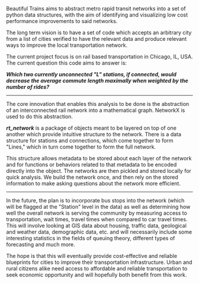 Beautiful Trains aims to abstract metro rapid transit networks into a set of python data structures, with the aim of identifying and visualizing low cost performance improvements to said networks.

The long term vision is to have a set of code which accepts an arbitrary city from a list of cities verified to have the relevant data and produce relevant ways to improve the local transportation network.

The current project focus is on rail based transportation in Chicago, IL, USA. The current question this code aims to answer is:

***Which two currently unconnected "L" stations, if connected, would decrease the average commute length maximally when weighted by the number of rides?***
****
The core innovation that enables this analysis to be done is the abstraction of an interconnected rail network into a mathematical graph. 
NetworkX is used to do this abstraction.

***rt_network*** is a package of objects meant to be layered on top of one another which provide intuitive structure to the network. 
There is a data structure for stations and connections, which come together to form "Lines," which in turn come together to form the full network.

This structure allows metadata to be stored about each layer of the network and for functions or behaviors related to that metadata to be encoded directly into the object. 
The networks are then pickled and stored locally for quick analysis. 
We build the network once, and then rely on the stored information to make asking questions about the network more efficient.

****

In the future, the plan is to incorporate bus stops into the network (which will be flagged at the "Station" level in the data) as well as determining how well the overall network is serving the community by measuring access to transportation, wait times, travel times when compared to car travel times.
This will involve looking at GIS data about housing, traffic data, geological and weather data, demographic data, etc. and will necessarily include some interesting statistics in the fields of queuing theory, different types of forecasting and much more.

The hope is that this will eventually provide cost-effective and reliable blueprints for cities to improve their transportation infrastructure.
Urban and rural citizens alike need access to affordable and reliable transportation to seek economic opportunity and will hopefully both benefit from this work.

